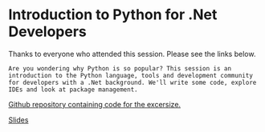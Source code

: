 # Introduction to Python for .Net Developers 

Thanks to everyone who attended this session. Please see the links below. 

`Are you wondering why Python is so popular? This session is an introduction to the Python language, tools and development community for developers with a .Net background. We'll write some code, explore IDEs and look at package management.`

[Github repository containing code for the excersize.](https://github.com/mikerapa/TechBash2022-Python)

[Slides](https://github.com/mikerapa/TechBash2022-Python/blob/master/Python%20for%20.Net%20Developers.pdf)